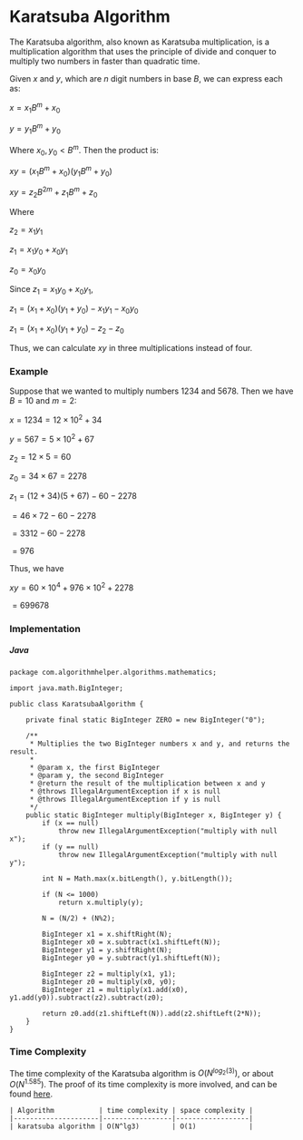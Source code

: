# Karatsuba Algorithm

The Karatsuba algorithm, also known as Karatsuba multiplication, is a multiplication algorithm that
uses the principle of divide and conquer to multiply two numbers in faster than quadratic time. 

Given $x$ and $y$, which are $n$ digit numbers in base $B$, we can express each as:

$x = x_1B^m + x_0$

$y = y_1B^m + y_0$

Where $x_0, y_0 < B^m$. Then the product is:

$xy = (x_1B^m + x_0)(y_1B^m + y_0)$

$xy = z_2B^{2m}+z_1B^m+z_0$

Where

$z_2 = x_1y_1$

$z_1 = x_1y_0 + x_0y_1$

$z_0 = x_0y_0$

Since $z_1 = x_1y_0 + x_0y_1$,

$z_1 = (x_1 + x_0)(y_1 + y_0) - x_1y_1 - x_0y_0$

$z_1 = (x_1 + x_0)(y_1 + y_0) - z_2 - z_0$

Thus, we can calculate $xy$ in three multiplications instead of four.

### Example

Suppose that we wanted to multiply numbers $1234$ and $5678$. Then we have $B = 10$ and $m = 2$:

$x = 1234 = 12 \times 10^2 + 34$

$y = 567 = 5 \times 10^2 + 67$

$z_2 = 12 \times 5 = 60$

$z_0 = 34 \times 67 = 2278$ 

$z_1 = (12 + 34)(5 + 67) - 60 - 2278$

$= 46 \times 72 - 60 - 2278$

$= 3312 - 60 - 2278$

$= 976$

Thus, we have

$xy = 60 \times 10^{4} + 976 \times 10^2 + 2278$

$= 699678$

### Implementation

##### Java

```
package com.algorithmhelper.algorithms.mathematics;

import java.math.BigInteger;

public class KaratsubaAlgorithm {

    private final static BigInteger ZERO = new BigInteger("0");

    /**
     * Multiplies the two BigInteger numbers x and y, and returns the result.
     *
     * @param x, the first BigInteger
     * @param y, the second BigInteger
     * @return the result of the multiplication between x and y
     * @throws IllegalArgumentException if x is null
     * @throws IllegalArgumentException if y is null
     */
    public static BigInteger multiply(BigInteger x, BigInteger y) {
        if (x == null)
            throw new IllegalArgumentException("multiply with null x");
        if (y == null)
            throw new IllegalArgumentException("multiply with null y");

        int N = Math.max(x.bitLength(), y.bitLength());

        if (N <= 1000)
            return x.multiply(y);

        N = (N/2) + (N%2);

        BigInteger x1 = x.shiftRight(N);
        BigInteger x0 = x.subtract(x1.shiftLeft(N));
        BigInteger y1 = y.shiftRight(N);
        BigInteger y0 = y.subtract(y1.shiftLeft(N));

        BigInteger z2 = multiply(x1, y1);
        BigInteger z0 = multiply(x0, y0);
        BigInteger z1 = multiply(x1.add(x0), y1.add(y0)).subtract(z2).subtract(z0);

        return z0.add(z1.shiftLeft(N)).add(z2.shiftLeft(2*N));
    }
}
```

### Time Complexity

The time complexity of the Karatsuba algorithm is $O(N^{log_2(3)})$, or about $O(N^{1.585})$. The 
proof of its time complexity is more involved, and can be found 
[here](http://www.ccas.ru/personal/karatsuba/divcen.pdf).

```
| Algorithm           | time complexity | space complexity |
|---------------------|-----------------|------------------|
| karatsuba algorithm | O(N^lg3)        | O(1)             |
```
